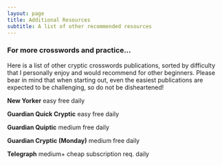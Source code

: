 ```yaml
---
layout: page
title: Additional Resources
subtitle: A list of other recommended resources
---
```


### For more crosswords and practice...

Here is a list of other cryptic crosswords publications, sorted by difficulty that I personally enjoy and would recommend for other beginners.
Please bear in mind that when starting out, even the easiest publications are expected to be challenging, so do not be disheartened!

**New Yorker** easy free daily

**Guardian Quick Cryptic** easy free daily

**Guardian Quiptic** medium free daily

**Guardian Cryptic (Monday)** medium free daily

**Telegraph** medium+ cheap subscription req. daily
